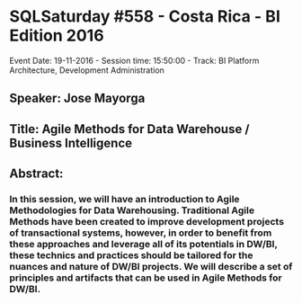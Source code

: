 # SQLSaturday #558 - Costa Rica - BI Edition 2016
Event Date: 19-11-2016 - Session time: 15:50:00 - Track: BI Platform Architecture, Development  Administration
## Speaker: Jose Mayorga
## Title: Agile Methods for Data Warehouse / Business Intelligence
## Abstract:
### In this session, we will have an introduction to Agile Methodologies for Data Warehousing.  Traditional Agile Methods have been created to improve development projects of transactional systems, however, in order to benefit from these approaches and leverage all of its potentials in DW/BI, these technics and practices should be tailored for the nuances and nature of DW/BI projects.  We will describe a set of principles and artifacts that can be used in Agile Methods for DW/BI.
